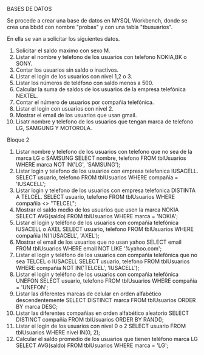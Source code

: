  BASES DE DATOS

Se procede a crear una base de datos en MYSQL Workbench, donde se crea una bbdd con nombre "probas" y con una tabla "tbusuarios".

En ella se van a solicitar los siguientes datos.

1. Solicitar el saldo maximo con sexo M.
2. Listar el nombre y telefono de los usuarios con telefono NOKIA,BK o SONY.
3. Contar los usuarios sin saldo o inactivos.
4. Listar el login de los usuarios con nivel 1,2 o 3.
5. Listar los números de teléfono con saldo menos a 500.
6. Calcular la suma de saldos de los usuarios de la empresa telefónica NEXTEL.
7. Contar el número de usuarios por compañía telefónica.
8. Listar el login con usuarios con nivel 2.
9. Mostrar el email de los usuarios que usan gmail.
10. Lisatr nombre y telefono de los usuarios que tengan marca de telefono LG, SAMGUNG Y MOTOROLA.

Bloque 2

1. Listar nombre y telefono de los usuarios con telefono que no sea de la marca LG o SAMSUNG
   SELECT nombre, telefono FROM tblUsuarios WHERE marca NOT IN('LG', 'SAMSUNG');
2. Listar login y telefono de los usuarios con empresa telefonica IUSACELL.
   SELECT usuario, telefono FROM tblUsuarios WHERE compañia = 'IUSACELL';
3. Listar login y telefono de los usuarios con empresa telefonica DISTINTA A TELCEL.
   SELECT usuario, telefono FROM tblUsuarios WHERE compañia <> "TELCEL";
4. Mostrar el saldo medio de los usuarios que usen la marca NOKIA
   SELECT AVG(saldo) FROM tblUsuarios WHERE marca = 'NOKIA';
5. Listar el login y teléfono de los usuarios con compañia telefónica IUSACELL o AXEL
   SELECT usuario, telefono FROM tblUsuarios WHERE compañia IN('IUSACELL', 'AXEL');
6. Mostrar el email de los usuarios que no usan yahoo
   SELECT email FROM tblUsuarios WHERE email NOT LIKE '%yahoo.com';
7. Listar el login y teléfono de los usuarios con compañia telefónica que no sea TELCEL o IUSACELL
   SELECT usuario, telefono FROM tblUsuarios WHERE compañia NOT IN('TELCEL', 'IUSACELL');
8. Listar el login y teléfono de los usuarios con compañia telefónica UNEFON
   SELECT usuario, telefono FROM tblUsuarios WHERE compañia = 'UNEFON';
9. Listar las diferentes marcas de celular en orden alfabético descendentemente
   SELECT DISTINCT marca FROM tblUsuarios ORDER BY marca DESC;
10. Listar las diferentes compañias en orden alfabético aleatorio
    SELECT DISTINCT compañia FROM tblUsuarios ORDER BY RAND();
11. Listar el login de los usuarios con nivel 0 o 2
    SELECT usuario FROM tblUsuarios WHERE nivel IN(0, 2);
12. Calcular el saldo promedio de los usuarios que tienen teléfono marca LG
    SELECT AVG(saldo) FROM tblUsuarios WHERE marca = 'LG';
